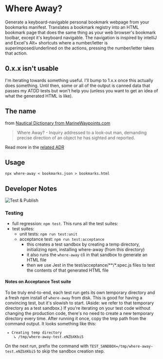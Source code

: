 # Where Away?

Generate a keyboard-navigable personal bookmark webpage from your bookmarks
manifest. Translates a bookmark registry into an HTML bookmark page that does
the same thing as your web browser's bookmark toolbar, except it's keyboard
navigable. The navigation is inspired by intelliJ and Excel's Alt+ shortcuts
where a number/letter is superimposed/underlined on the actions, pressing the
number/letter takes that action.

## 0.x.x isn't usable

I'm iterating towards something useful. I'll bump to 1.x.x once this actually
does something. Until then, some or all of the output is canned data that passes
my ATDD tests but won't help you (unless you want to get an idea of what the
generated HTML is like).

## The name

from [Nautical Dictionary from MarineWaypoints.com](http://www.marinewaypoints.com/learn/glossary/glossary.shtml)

> Where Away? - Inquiry addressed to a look-out man, demanding precise direction
> of an object he has sighted and reported.

Read more in the [related ADR](doc/adr/0002-name-the-project-where-away.md)

## Usage

    npx where-away < bookmarks.json > bookmarks.html

## Developer Notes

![Test & Publish](https://github.com/alexanderbird/where-away/workflows/Test%20&%20Publish/badge.svg)

### Testing

 - full regression: `npm test`. This runs all the test suites:
 - test suites:
   - unit tests: `npm run test:unit`
   - acceptance test: `npm run test:acceptance`
      - this creates a test sandbox by creating a temp directory, initializing
        npm, installing where-away (from this directory)
      - it also runs the `where-away` cli in that sandbox to generate an HTML
        file
      - then we use Jest in the test/acceptance/**/*.spec.js files to test the
        contents of that generated HTML file

#### Notes on Acceptance Test suite

To be truly end-to-end, each test run gets its own temporary directory and a
fresh npm install of `where-away` from disk. This is good for having a
convincing test, but it's slowish to start. (Aside: we refer to that temporary
directory as a test sandbox.) If you're iterating on your test code without
changing the production code, there's no need to create a new temporary
directory every time. After running it once, copy the tmp path from the command
output. It looks something like this:

     ▸ Creating temp directory
        ↳ /tmp/where-away-test.eNZbXKbi5

On the next run, prefix the command with
`TEST_SANDBOX=/tmp/where-away-test.eNZbXKbi5` to skip the sandbox creation step.
